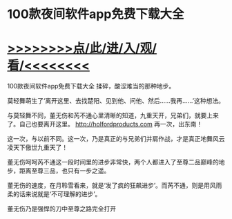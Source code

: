 # 100款夜间软件app免费下载大全

# <a href="https://https://github.com/kiuhd/dfrw/issues/1">>>>>>>>>点/此/进/入/观/看/<<<<<<<<</a>

100款夜间软件app免费下载大全
揉碎，酸涩难当的那种地步。

莫轻舞萌生了‘离开这里、去找楚阳、见到他、问他、然后……我再……’这种想法。

与莫轻舞不同，董无伤和芮不通心里清晰的知道，九重天开，兄弟们，就要上来了。自己也要离开这里。
http://holfordproducts.com
再一次，出东南！

这一次，与以前不同。这一次，乃是真正的与兄弟们并肩作战，才是真正地舞风云凌天下傲世九重天了！

董无伤呵呵芮不通这一段时间里的进步非常快，两个人都进入了至尊二品巅峰的地步，距离至尊三品，也只有一步之遥。

董无伤的速度，在月聆雪看来，就是‘发了疯的狂飙进步’。而芮不通，则是用风雨柔的话来说就是‘不可理解的进步’。

董无伤乃是强悍的刀中至尊之路完全打开
